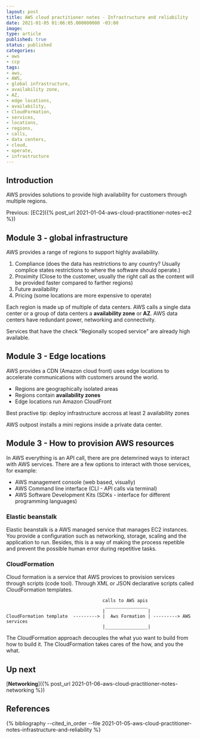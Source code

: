 ```yaml
---
layout: post
title: AWS cloud practitioner notes - Infrastructure and reliability
date: 2021-01-05 01:06:05.000000000 -03:00
image: 
type: article
published: true
status: published
categories:
- aws
- ccp
tags:
- aws,
- AWS,
- global infrastructure,
- availability zone,
- AZ,
- edge locations,
- availability,
- CloudFormation,
- services,
- locations,
- regions,
- calls,
- data centers,
- cloud,
- operate,
- infrastructure
---
```


## Introduction

AWS provides solutions to provide high availability for customers through multiple regions. 

Previous: [EC2]({% post_url 2021-01-04-aws-cloud-practitioner-notes-ec2 %})

## Module 3 - global infrastructure

AWS provides a range of regions to support highly availability.

1. Compliance (does the data has restrictions to any country? Usually complice states restrictions to where the software should operate.)
2. Proximity (Close to the customer, usually the right call as the content will be provided faster compared to farther regions)
3. Future availability 
4. Pricing (some locations are more expensive to operate)

Each region is made up of multiple of data centers. AWS calls a single
data center or a group of data centers a **availability zone** or **AZ**.
AWS data centers have redundant power, networking and connectivity.

Services that have the check "Regionally scoped service" are already
high available.

## Module 3 - Edge locations

AWS provides a CDN (Amazon cloud front) uses edge locations to accelerate
communications with customers around the world. 

- Regions are geographically isolated areas
- Regions contain **availability zones**
- Edge locations run Amazon CloudFront

Best practive tip: deploy infrastructure accross at least 2
availability zones

AWS outpost installs a mini regions inside a private data center.

## Module 3 - How to provision AWS resources

In AWS everything is an API call, there are pre detemrined ways to
interact with AWS services. There are a few options to interact with
those services, for example:

- AWS management console (web based, visually)
- AWS Command line interface (CLI - API calls via terminal)
- AWS Software Development Kits (SDKs - interface for different programming languages)

### Elastic beanstalk

Elastic beanstalk is a AWS managed service that manages EC2 instances.
You provide a configuration such as networking, storage, scaling and
the application to run. Besides, this is a way of making the process
repetible and prevent the possible human error during repetitive tasks.

### CloudFormation

Cloud formation is a service that AWS provices to provision services
through scripts (code tool). Through XML or JSON declarative scripts
called CloudFormation templates.


```shell
                                    calls to AWS apis
                                     ________________ 
                                    |                |
CloudFormation template  ---------> |  Aws Formation | ---------> AWS services 
                                    |________________|
```

The CloudFormation approach decouples the what yuo want to build from
how to build it. The CloudFormation takes cares of the how, and you the what.

## Up next

[**Networking**]({% post_url 2021-01-06-aws-cloud-practitioner-notes-networking %})

## References

{% bibliography --cited_in_order --file 2021-01-05-aws-cloud-practitioner-notes-infrastructure-and-reliability %}